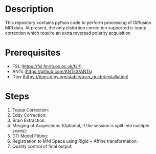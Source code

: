 # Description
This repository contains python code to perform processing of Diffusion MRI data. At present, the only distortion correction supported is topup correction which require an extra reversed polarity acquisition

# Prerequisites

* FSL (https://fsl.fmrib.ox.ac.uk/fsl/)
* ANTs (https://github.com/ANTsX/ANTs)
* Dipy (https://docs.dipy.org/stable/user_guide/installation) 

# Steps

1. Topup Correction:
2. Eddy Correction:
3. Brain Extraction:
4. Merging of Acquisitions (Optional, if the session is split into multiple scans):
5. DTI Model Fitting:
6. Registration to MNI Space using Rigid + Affine transformation:
7. Quality control of final output: 
